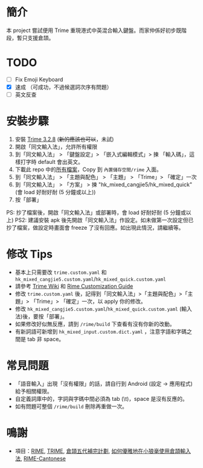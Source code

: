 
# 簡介

本 project 嘗試便用 Trime 重現港式中英混合輸入鍵盤。而家仲係好初步既階段，暫只支援倉頡。

# TODO 

- [ ] Fix Emoji Keyboard
- [X] 速成 （可成功，不過候選詞次序有問題）
- [ ] 英文反查

# 安裝步驟

1. 安裝 [Trime 3.2.8](https://github.com/osfans/trime/releases) (~~新的應該也可以~~，未試)
2. 開啟「同文輸入法」，允許所有權限
3. 到「同文輸入法」 > 「鍵盤設定」> 「嵌入式編輯模式」> 揀 「輸入碼」，這樣打字時 default 會出英文。
3. 下載此 repo 中的[所有檔案](https://github.com/goofyz/hk-mix-input/archive/refs/heads/main.zip)，Copy 到 `內置儲存空間/rime` 入面。
3. 到「同文輸入法」 > 「主題與配色」 > 「主題」 > 「Trime」> 「確定」一次
3. 到「同文輸入法」 > 「方案」 > 揀 "hk_mixed_cangjie5/hk_mixed_quick" (會 load 好耐好耐 (5 分鐘或以上))
3. 按「部署」

PS: 抄了檔案後，開啟「同文輸入法」或部署時，會 load 好耐好耐 (5 分鐘或以上)
PS2: 建議安裝 apk 後先開啟「同文輸入法」作設定。如未做第一次設定但已抄了檔案，做設定時畫面會 freeze 了沒有回應。如出現此情況，請繼續等。

# 修改 Tips

- 基本上只需要改  `trime.custom.yaml` 和 `hk_mixed_cangjie5.custom.yaml`/`hk_mixed_quick.custom.yaml`
- 請參考 [Trime Wiki](https://github.com/osfans/trime/wiki/trime.yaml) 和 [Rime Customization Guide](https://github.com/rime/home/wiki/CustomizationGuide)
- 修改 `trime.custom.yaml` 後，記得到「同文輸入法」>「主題與配色」>「主題」>  「Trime」> 「確定」一次，以 apply 你的修改。
- 修改 `hk_mixed_cangjie5.custom.yaml`/`hk_mixed_quick.custom.yaml` (輸入法)後，要按「部署」。
- 如果修改好似無反應，請到 `/rime/build` 下查看有沒有你新的改動。
- 有新詞語可新增到 `hk_mixed_input.custom.dict.yaml` ，注意字語和字碼之間是 tab 非 space。

# 常見問題

- 「語音輸入」出現「沒有權限」的話，請自行到 Android (設定 -> 應用程式)給予相關權限。
- 自定義詞庫中的，字詞與字碼中間必須為 tab (\t)，space 是沒有反應的。
- 如有問題可整個 `/rime/build` 刪除再重做一次。

# 鳴謝

- 項目：[RIME], [TRIME], [倉頡五代補完計劃], [如何優雅地在小狼毫使用倉頡輸入法], [RIME-Cantonese]

[RIME]: http://rime.im
[TRIME]: https://github.com/osfans/trime
[倉頡五代補完計劃]: https://github.com/Jackchows/Cangjie5
[RIME-Cantonese]: https://github.com/rime/rime-cantonese
[如何優雅地在小狼毫使用倉頡輸入法]: https://github.com/qingchen239/RimeCangjieInputConfiguration